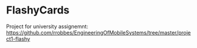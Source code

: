 # FlashyCards

Project for university assignemnt: https://github.com/rrobbes/EngineeringOfMobileSystems/tree/master/project1-flashy
